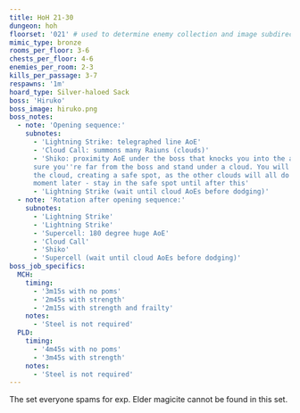 ```yaml
---
title: HoH 21-30
dungeon: hoh
floorset: '021' # used to determine enemy collection and image subdirectory
mimic_type: bronze
rooms_per_floor: 3-6
chests_per_floor: 4-6
enemies_per_room: 2-3
kills_per_passage: 3-7
respawns: '1m'
hoard_type: Silver-haloed Sack
boss: 'Hiruko'
boss_image: hiruko.png
boss_notes:
  - note: 'Opening sequence:'
    subnotes:
      - 'Lightning Strike: telegraphed line AoE'
      - 'Cloud Call: summons many Raiuns (clouds)'
      - 'Shiko: proximity AoE under the boss that knocks you into the air; make
      sure you''re far from the boss and stand under a cloud. You will break
      the cloud, creating a safe spot, as the other clouds will all do AoEs a
      moment later - stay in the safe spot until after this'
      - 'Lightning Strike (wait until cloud AoEs before dodging)'
  - note: 'Rotation after opening sequence:'
    subnotes:
      - 'Lightning Strike'
      - 'Lightning Strike'
      - 'Supercell: 180 degree huge AoE'
      - 'Cloud Call'
      - 'Shiko'
      - 'Supercell (wait until cloud AoEs before dodging)'
boss_job_specifics:
  MCH:
    timing:
      - '3m15s with no poms'
      - '2m45s with strength'
      - '2m15s with strength and frailty'
    notes:
      - 'Steel is not required'
  PLD:
    timing:
      - '4m45s with no poms'
      - '3m45s with strength'
    notes:
      - 'Steel is not required'
---
```


The set everyone spams for exp. Elder magicite cannot be found in this set.
